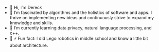 - 👋 Hi, I’m Dereck
- 👀  I’m fascinated by algorithms and the holistics of software and apps. I thrive on implementing new ideas and continuously strive to expand my knowledge and skills.
- 🌱 I’m currently learning data privacy, natural language processing, and c++.
- 💞️ ⚡ Fun fact: I did Lego robotics in middle school and know a little bit about architecture.

<!---
Dereck368/Dereck368 is a ✨ special ✨ repository because its `README.md` (this file) appears on your GitHub profile.
You can click the Preview link to take a look at your changes.
--->
